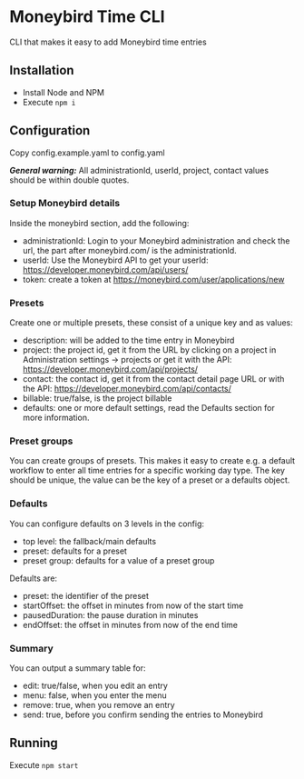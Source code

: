 # Moneybird Time CLI
CLI that makes it easy to add Moneybird time entries

## Installation
- Install Node and NPM
- Execute `npm i`

## Configuration
Copy config.example.yaml to config.yaml

***General warning:***
All administrationId, userId, project, contact values should be within double quotes.

### Setup Moneybird details
Inside the moneybird section, add the following:
- administrationId: Login to your Moneybird administration and check the url, the part after moneybird.com/ is the administrationId.
- userId: Use the Moneybird API to get your userId: https://developer.moneybird.com/api/users/
- token: create a token at https://moneybird.com/user/applications/new

### Presets
Create one or multiple presets, these consist of a unique key and as values:
- description: will be added to the time entry in Moneybird
- project: the project id, get it from the URL by clicking on a project in Administration settings -> projects or get it with the API: https://developer.moneybird.com/api/projects/
- contact: the contact id, get it from the contact detail page URL or with the API: https://developer.moneybird.com/api/contacts/
- billable: true/false, is the project billable
- defaults: one or more default settings, read the Defaults section for more information.

### Preset groups
You can create groups of presets. This makes it easy to create e.g. a default workflow to enter all time entries for a specific working day type. The key should be unique, the value can be the key of a preset or a defaults object.

### Defaults
You can configure defaults on 3 levels in the config:
- top level: the fallback/main defaults
- preset: defaults for a preset
- preset group: defaults for a value of a preset group

Defaults are:
- preset: the identifier of the preset
- startOffset: the offset in minutes from now of the start time
- pausedDuration: the pause duration in minutes
- endOffset: the offset in minutes from now of the end time

### Summary
You can output a summary table for:
- edit: true/false, when you edit an entry
- menu: false, when you enter the menu
- remove: true, when you remove an entry
- send: true, before you confirm sending the entries to Moneybird

## Running
Execute `npm start`
